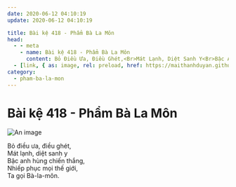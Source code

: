 ```yaml
---
date: 2020-06-12 04:10:19
update: 2020-06-12 04:10:19

title: Bài kệ 418 - Phẩm Bà La Môn
head:
  - - meta
    - name: Bài kệ 418 - Phẩm Bà La Môn
      content: Bỏ Điều Ưa, Điều Ghét,<Br>Mát Lạnh, Diệt Sanh Y<Br>Bậc Anh Hùng Chiến Thắng,<Br>Nhiếp Phục Mọi Thế Giới,<Br>Ta Gọi Bà-La-Môn.<Br>
  - [link, { as: image, rel: preload, href: https://maithanhduyan.github.io/kinh-phap-cu/img/pham-ba-la-mon/pham-ba-la-mon-418.jpg }]
category:
  - pham-ba-la-mon
---
```


# Bài kệ 418 - Phẩm Bà La Môn

![An image](/img/pham-ba-la-mon/pham-ba-la-mon-418.jpg)

Bỏ điều ưa, điều ghét,<br>Mát lạnh, diệt sanh y<br>Bậc anh hùng chiến thắng,<br>Nhiếp phục mọi thế giới,<br>Ta gọi Bà-la-môn.<br>
